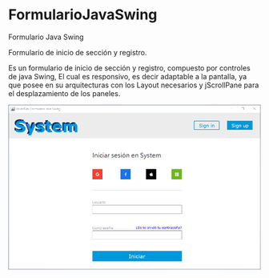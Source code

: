 # FormularioJavaSwing

Formulario Java Swing 

Formulario de inicio de sección y registro.

Es un formulario de inicio de sección y registro, compuesto por controles 
de java Swing, El cual es responsivo, es decir adaptable a la pantalla, ya 
que posee en su arquitecturas con los Layout necesarios y jScrollPane para 
el desplazamiento de los paneles. 

![Image](https://github.com/BrunoBeltreGuzman/FormularioJavaSwing/blob/master/Screenshots.png)
